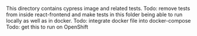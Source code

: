 This directory contains cypress image and related tests. 
Todo: remove tests from inside react-frontend and make tests in this folder being able to run locally as well as in docker.
Todo: integrate docker file into docker-compose
Todo: get this to run on OpenShift